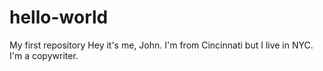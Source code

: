 # hello-world
My first repository
Hey it's me, John. I'm from Cincinnati but I live in NYC. I'm a copywriter.
